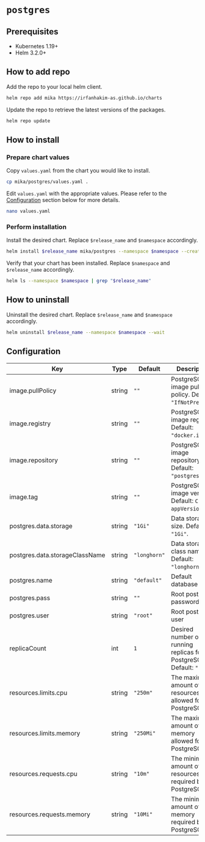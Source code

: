# `postgres`

## Prerequisites

- Kubernetes 1.19+
- Helm 3.2.0+

## How to add repo

Add the repo to your local helm client.

```sh
helm repo add mika https://irfanhakim-as.github.io/charts
```

Update the repo to retrieve the latest versions of the packages.

```sh
helm repo update
```

## How to install

### Prepare chart values

Copy `values.yaml` from the chart you would like to install.

```sh
cp mika/postgres/values.yaml .
```

Edit `values.yaml` with the appropriate values. Please refer to the [Configuration](#configuration) section below for more details.

```sh
nano values.yaml
```

### Perform installation

Install the desired chart. Replace `$release_name` and `$namespace` accordingly.

```sh
helm install $release_name mika/postgres --namespace $namespace --create-namespace --values values.yaml --wait
```

Verify that your chart has been installed. Replace `$namespace` and `$release_name` accordingly.

```sh
helm ls --namespace $namespace | grep "$release_name"
```

## How to uninstall

Uninstall the desired chart. Replace `$release_name` and `$namespace` accordingly.

```sh
helm uninstall $release_name --namespace $namespace --wait
```

## Configuration

| Key | Type | Default | Description |
|-----|------|---------|-------------|
| image.pullPolicy | string | `""` | PostgreSQL image pull policy. Default: `"IfNotPresent"`. |
| image.registry | string | `""` | PostgreSQL image registry. Default: `"docker.io"`. |
| image.repository | string | `""` | PostgreSQL image repository. Default: `"postgres"`. |
| image.tag | string | `""` | PostgreSQL image version. Default: `Chart appVersion`. |
| postgres.data.storage | string | `"1Gi"` | Data storage size. Default: `"1Gi"`. |
| postgres.data.storageClassName | string | `"longhorn"` | Data storage class name. Default: `"longhorn"`. |
| postgres.name | string | `"default"` | Default database name |
| postgres.pass | string | `""` | Root postgres password |
| postgres.user | string | `"root"` | Root postgres user |
| replicaCount | int | `1` | Desired number of running replicas for PostgreSQL. Default: `"1"`. |
| resources.limits.cpu | string | `"250m"` | The maximum amount of CPU resources allowed for PostgreSQL. |
| resources.limits.memory | string | `"250Mi"` | The maximum amount of memory allowed for PostgreSQL. |
| resources.requests.cpu | string | `"10m"` | The minimum amount of CPU resources required by PostgreSQL. |
| resources.requests.memory | string | `"10Mi"` | The minimum amount of memory required by PostgreSQL. |

